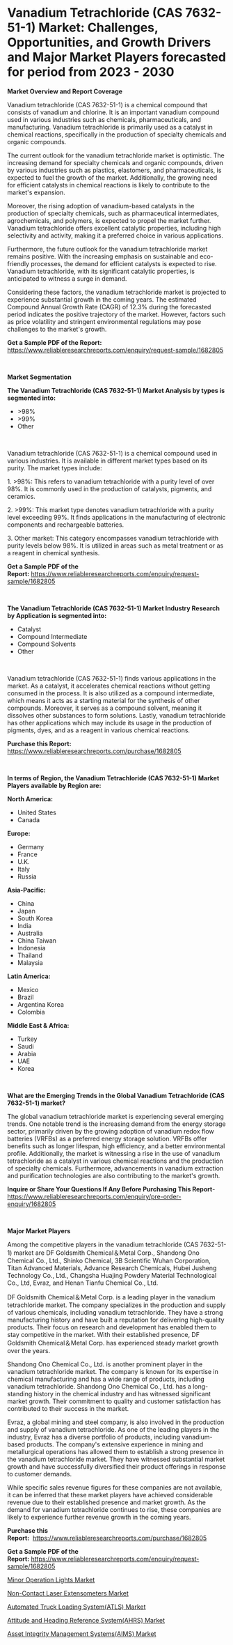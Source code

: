 <p><h1>Vanadium Tetrachloride (CAS 7632-51-1) Market: Challenges, Opportunities, and Growth Drivers and Major Market Players forecasted for period from 2023 - 2030</h1></p><p><strong>Market Overview and Report Coverage</strong></p>
<p><p>Vanadium tetrachloride (CAS 7632-51-1) is a chemical compound that consists of vanadium and chlorine. It is an important vanadium compound used in various industries such as chemicals, pharmaceuticals, and manufacturing. Vanadium tetrachloride is primarily used as a catalyst in chemical reactions, specifically in the production of specialty chemicals and organic compounds.</p><p>The current outlook for the vanadium tetrachloride market is optimistic. The increasing demand for specialty chemicals and organic compounds, driven by various industries such as plastics, elastomers, and pharmaceuticals, is expected to fuel the growth of the market. Additionally, the growing need for efficient catalysts in chemical reactions is likely to contribute to the market's expansion.</p><p>Moreover, the rising adoption of vanadium-based catalysts in the production of specialty chemicals, such as pharmaceutical intermediates, agrochemicals, and polymers, is expected to propel the market further. Vanadium tetrachloride offers excellent catalytic properties, including high selectivity and activity, making it a preferred choice in various applications.</p><p>Furthermore, the future outlook for the vanadium tetrachloride market remains positive. With the increasing emphasis on sustainable and eco-friendly processes, the demand for efficient catalysts is expected to rise. Vanadium tetrachloride, with its significant catalytic properties, is anticipated to witness a surge in demand.</p><p>Considering these factors, the vanadium tetrachloride market is projected to experience substantial growth in the coming years. The estimated Compound Annual Growth Rate (CAGR) of 12.3% during the forecasted period indicates the positive trajectory of the market. However, factors such as price volatility and stringent environmental regulations may pose challenges to the market's growth.</p></p>
<p><strong>Get a Sample PDF of the Report:</strong> <a href="https://www.reliableresearchreports.com/enquiry/request-sample/1682805">https://www.reliableresearchreports.com/enquiry/request-sample/1682805</a></p>
<p>&nbsp;</p>
<p><strong>Market Segmentation</strong></p>
<p><strong>The Vanadium Tetrachloride (CAS 7632-51-1) Market Analysis by types is segmented into:</strong></p>
<p><ul><li>>98%</li><li>>99%</li><li>Other</li></ul></p>
<p>&nbsp;</p>
<p><p>Vanadium tetrachloride (CAS 7632-51-1) is a chemical compound used in various industries. It is available in different market types based on its purity. The market types include:</p><p>1. >98%: This refers to vanadium tetrachloride with a purity level of over 98%. It is commonly used in the production of catalysts, pigments, and ceramics.</p><p>2. >99%: This market type denotes vanadium tetrachloride with a purity level exceeding 99%. It finds applications in the manufacturing of electronic components and rechargeable batteries.</p><p>3. Other market: This category encompasses vanadium tetrachloride with purity levels below 98%. It is utilized in areas such as metal treatment or as a reagent in chemical synthesis.</p></p>
<p><strong>Get a Sample PDF of the Report:</strong>&nbsp;<a href="https://www.reliableresearchreports.com/enquiry/request-sample/1682805">https://www.reliableresearchreports.com/enquiry/request-sample/1682805</a></p>
<p>&nbsp;</p>
<p><strong>The Vanadium Tetrachloride (CAS 7632-51-1) Market Industry Research by Application is segmented into:</strong></p>
<p><ul><li>Catalyst</li><li>Compound Intermediate</li><li>Compound Solvents</li><li>Other</li></ul></p>
<p>&nbsp;</p>
<p><p>Vanadium tetrachloride (CAS 7632-51-1) finds various applications in the market. As a catalyst, it accelerates chemical reactions without getting consumed in the process. It is also utilized as a compound intermediate, which means it acts as a starting material for the synthesis of other compounds. Moreover, it serves as a compound solvent, meaning it dissolves other substances to form solutions. Lastly, vanadium tetrachloride has other applications which may include its usage in the production of pigments, dyes, and as a reagent in various chemical reactions.</p></p>
<p><strong>Purchase this Report:</strong>&nbsp; <a href="https://www.reliableresearchreports.com/purchase/1682805">https://www.reliableresearchreports.com/purchase/1682805</a></p>
<p>&nbsp;</p>
<p><strong>In terms of Region, the Vanadium Tetrachloride (CAS 7632-51-1) Market Players available by Region are:</strong></p>
<p>
    <p> <strong> North America: </strong>
        <ul>
            <li>United States</li>
            <li>Canada</li>
        </ul>
        </p> 
    <p> <strong> Europe: </strong>
        <ul>
            <li>Germany</li>
            <li>France</li>
            <li>U.K.</li>
            <li>Italy</li>
            <li>Russia</li>
        </ul>
        </p> 
    <p> <strong> Asia-Pacific: </strong>
        <ul>
            <li>China</li>
            <li>Japan</li>
            <li>South Korea</li>
            <li>India</li>
            <li>Australia</li>
            <li>China Taiwan</li>
            <li>Indonesia</li>
            <li>Thailand</li>
            <li>Malaysia</li>
        </ul>
        </p> 
    <p> <strong> Latin America: </strong>
        <ul>
            <li>Mexico</li>
            <li>Brazil</li>
            <li>Argentina Korea</li>
            <li>Colombia</li>
        </ul>
        </p> 
    <p> <strong> Middle East & Africa: </strong>
        <ul>
            <li>Turkey</li>
            <li>Saudi</li>
            <li>Arabia</li>
            <li>UAE</li>
            <li>Korea</li>
        </ul>
    </p>
    </p>
<p>&nbsp;</p>
<p><strong>What are the Emerging Trends in the Global Vanadium Tetrachloride (CAS 7632-51-1) market?</strong></p>
<p><p>The global vanadium tetrachloride market is experiencing several emerging trends. One notable trend is the increasing demand from the energy storage sector, primarily driven by the growing adoption of vanadium redox flow batteries (VRFBs) as a preferred energy storage solution. VRFBs offer benefits such as longer lifespan, high efficiency, and a better environmental profile. Additionally, the market is witnessing a rise in the use of vanadium tetrachloride as a catalyst in various chemical reactions and the production of specialty chemicals. Furthermore, advancements in vanadium extraction and purification technologies are also contributing to the market's growth.</p></p>
<p><strong>Inquire or Share Your Questions If Any Before Purchasing This Report</strong>- <a href="https://www.reliableresearchreports.com/enquiry/pre-order-enquiry/1682805">https://www.reliableresearchreports.com/enquiry/pre-order-enquiry/1682805</a></p>
<p>&nbsp;</p>
<p><strong>Major Market Players</strong></p>
<p><p>Among the competitive players in the vanadium tetrachloride (CAS 7632-51-1) market are DF Goldsmith Chemical＆Metal Corp., Shandong Ono Chemical Co., Ltd., Shinko Chemical, 3B Scientific Wuhan Corporation, Titan Advanced Materials, Advance Research Chemicals, Hubei Jusheng Technology Co., Ltd., Changsha Huajing Powdery Material Technological Co., Ltd, Evraz, and Henan Tianfu Chemical Co., Ltd. </p><p>DF Goldsmith Chemical＆Metal Corp. is a leading player in the vanadium tetrachloride market. The company specializes in the production and supply of various chemicals, including vanadium tetrachloride. They have a strong manufacturing history and have built a reputation for delivering high-quality products. Their focus on research and development has enabled them to stay competitive in the market. With their established presence, DF Goldsmith Chemical＆Metal Corp. has experienced steady market growth over the years.</p><p>Shandong Ono Chemical Co., Ltd. is another prominent player in the vanadium tetrachloride market. The company is known for its expertise in chemical manufacturing and has a wide range of products, including vanadium tetrachloride. Shandong Ono Chemical Co., Ltd. has a long-standing history in the chemical industry and has witnessed significant market growth. Their commitment to quality and customer satisfaction has contributed to their success in the market.</p><p>Evraz, a global mining and steel company, is also involved in the production and supply of vanadium tetrachloride. As one of the leading players in the industry, Evraz has a diverse portfolio of products, including vanadium-based products. The company's extensive experience in mining and metallurgical operations has allowed them to establish a strong presence in the vanadium tetrachloride market. They have witnessed substantial market growth and have successfully diversified their product offerings in response to customer demands.</p><p>While specific sales revenue figures for these companies are not available, it can be inferred that these market players have achieved considerable revenue due to their established presence and market growth. As the demand for vanadium tetrachloride continues to rise, these companies are likely to experience further revenue growth in the coming years.</p></p>
<p><strong>Purchase this Report:</strong>&nbsp;&nbsp;<a href="https://www.reliableresearchreports.com/purchase/1682805">https://www.reliableresearchreports.com/purchase/1682805</a></p>
<p></p>
<p><strong>Get a Sample PDF of the Report:</strong>&nbsp;<a href="https://www.reliableresearchreports.com/enquiry/request-sample/1682805">https://www.reliableresearchreports.com/enquiry/request-sample/1682805</a></p>
<p><p><a href="https://medium.com/@elzaziemann1943/minor-operation-lights-market-furnishes-information-on-market-share-market-trends-and-market-a74f5605ab4e">Minor Operation Lights Market</a></p><p><a href="https://medium.com/@vallieemard78/non-contact-laser-extensometers-market-size-and-market-trends-complete-industry-overview-2023-to-8f4ff8db7bbd">Non-Contact Laser Extensometers Market</a></p><p><a href="https://www.linkedin.com/pulse/automated-truck-loading-systematls-market-share-amp-new/">Automated Truck Loading System(ATLS) Market</a></p><p><a href="https://www.linkedin.com/pulse/decoding-attitude-heading-reference-systemahrs-market-deep/">Attitude and Heading Reference System(AHRS) Market</a></p><p><a href="https://www.linkedin.com/pulse/asset-integrity-management-systemsaims-market-research/">Asset Integrity Management Systems(AIMS) Market</a></p></p>